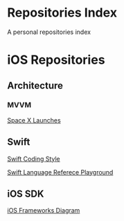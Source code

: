 # Repositories Index
A personal repositories index


# iOS Repositories

## Architecture
### MVVM
[Space X Launches](https://github.com/Dario-Gasquez/spacex-launches)


## Swift
[Swift Coding Style](https://github.com/Dario-Gasquez/swift-coding-style)

[Swift Language Referece Playground](https://github.com/Dario-Gasquez/swift-language-playground)


## iOS SDK
[iOS Frameworks Diagram](https://github.com/Dario-Gasquez/iOS-frameworks-diagram)
